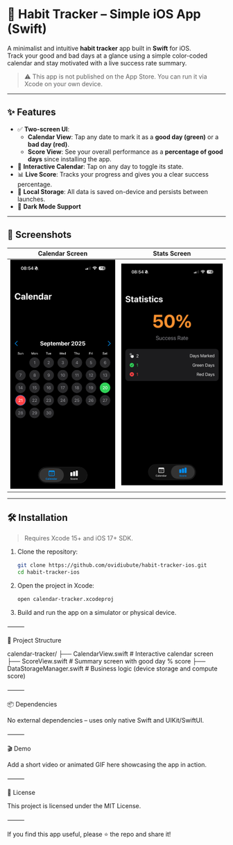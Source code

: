 # 📅 Habit Tracker – Simple iOS App (Swift)

A minimalist and intuitive **habit tracker** app built in **Swift** for iOS.  
Track your good and bad days at a glance using a simple color-coded calendar and stay motivated with a live success rate summary.

> ⚠️ This app is not published on the App Store. You can run it via Xcode on your own device.

---

## ✨ Features

- ✅ **Two-screen UI**:
  - **Calendar View**: Tap any date to mark it as a **good day (green)** or a **bad day (red)**.
  - **Score View**: See your overall performance as a **percentage of good days** since installing the app.
- 📅 **Interactive Calendar**: Tap on any day to toggle its state.
- 📊 **Live Score**: Tracks your progress and gives you a clear success percentage.
- 💾 **Local Storage**: All data is saved on-device and persists between launches.
- 🌙 **Dark Mode Support**

---

## 📸 Screenshots

| Calendar Screen | Stats Screen |
|-----------------|--------------|
| ![CalendarScreen](/screens/calendar.png?raw=true "Calendar Screen") | ![ScoreScreen](/screens/score.png?raw=true "Score Screen") |

---

## 🛠️ Installation

> Requires Xcode 15+ and iOS 17+ SDK.

1. Clone the repository:
   ```bash
   git clone https://github.com/ovidiubute/habit-tracker-ios.git
   cd habit-tracker-ios

2.	Open the project in Xcode:

    ```bash
    open calendar-tracker.xcodeproj
    ```

3.	Build and run the app on a simulator or physical device.

⸻

📂 Project Structure

calendar-tracker/
├── CalendarView.swift        # Interactive calendar screen
├── ScoreView.swift           # Summary screen with good day % score
├── DataStorageManager.swift  # Business logic (device storage and compute score)

⸻

📦 Dependencies

No external dependencies – uses only native Swift and UIKit/SwiftUI.

⸻

🎬 Demo

Add a short video or animated GIF here showcasing the app in action.

⸻

📄 License

This project is licensed under the MIT License.

⸻

If you find this app useful, please ⭐ the repo and share it!
